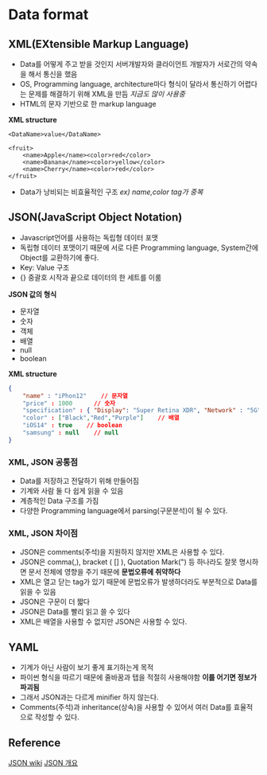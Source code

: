 # Data format

## XML(EXtensible Markup Language)
- Data를 어떻게 주고 받을 것인지 서버개발자와 클라이언트 개발자가 서로간의 약속을 해서 통신을 했음
- OS, Programming language, architecture마다 형식이 달라서 통신하기 어렵다는 문제를 해결하기 위해 XML을 만듬 _지금도 많이 사용중_
- HTML의 문자 기반으로 한 markup language

**XML structure**
```xml!
<DataName>value</DataName>

<fruit>
    <name>Apple</name><color>red</color>
    <name>Banana</name><color>yellow</color>
    <name>Cherry</name><color>red</color>
</fruit>
```
- Data가 낭비되는 비효율적인 구조 _ex) name,color tag가 중복_

## JSON(JavaScript Object Notation)
- Javascript언어를 사용하는 독립형 데이터 포맷
- 독립형 데이터 포맷이기 때문에 서로 다른 Programming language, System간에 Object를 교환하기에 좋다.
- Key: Value 구조
- {} 중괄호 시작과 끝으로 데이터의 한 세트를 이룸

**JSON 값의 형식**
- 문자열
- 숫자
- 객체
- 배열
- null
- boolean 

**XML structure**
```json
{
    "name" : "iPhon12"    // 문자열
    "price" : 1000      // 숫자
    "specification" : { "Display": "Super Retina XDR", "Network" : "5G", "weight": 162 }
    "color" : ["Black","Red","Purple"]    // 배열
    "iOS14" : true    // boolean
    "samsung" : null    // null
}
```


### XML, JSON 공통점
- Data를 저장하고 전달하기 위해 만들어짐
- 기계와 사람 둘 다 쉽게 읽을 수 있음
- 계층적인 Data 구조를 가짐
- 다양한 Programming language에서 parsing(구문분석)이 될 수 있다.

### XML, JSON 차이점
- JSON은 comments(주석)을 지원하지 않지만 XML은 사용할 수 있다.
- JSON은 comma(,), bracket ( [] ), Quotation Mark(") 등 하나라도 잘못 명시하면 문서 전체에 영향을 주기 때문에 **문법오류에 취약하다**
- XML은 열고 닫는 tag가 있기 때문에 문법오류가 발생하더라도 부분적으로 Data를 읽을 수 있음
- JSON은 구문이 더 짧다
- JSON은 Data를 빨리 읽고 쓸 수 있다 
- XML은 배열을 사용할 수 없지만 JSON은 사용할 수 있다.

## YAML
- 기계가 아닌 사람이 보기 좋게 표기하는게 목적
- 파이썬 형식을 따르기 때문에 줄바꿈과 탭을 적절히 사용해야함 **이를 어기면 정보가 파괴됨**
- 그래서 JSON과는 다르게 minifier 하지 않는다.
- Comments(주석)과 inheritance(상속)을 사용할 수 있어서 여러 Data를 효율적으로 작성할 수 있다.

## Reference
[JSON wiki](https://en.wikipedia.org/wiki/JSON)
[JSON 개요](https://www.json.org/json-ko.html)
